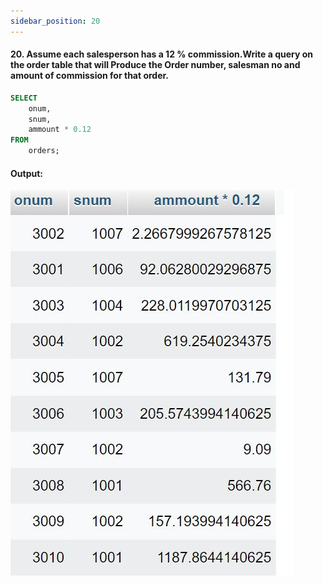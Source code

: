 ```yaml
---
sidebar_position: 20
---
```


#### 20. Assume each salesperson has a 12 % commission.Write a query on the order table that will Produce the Order number, salesman no and amount of commission for that order.

```sql
SELECT
    onum,
    snum,
    ammount * 0.12
FROM
    orders;
```

#### Output:

![d](outputs\20.jpg)
